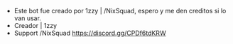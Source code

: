 - Este bot fue creado por 1zzy | /NixSquad, espero y me den creditos si lo van usar.
- Creador | 1zzy
- Support /NixSquad https://discord.gg/CPDf6tdKRW
